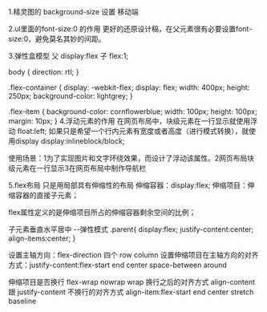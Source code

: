 1.精灵图的 background-size 设置
  移动端

2.ul里面的font-size:0 的作用
更好的还原设计稿，在父元素很有必要设置font-size:0，避免莫名其妙的间距。

3.弹性盒模型  父 display:flex  子 flex:1; 

body {
    direction: rtl;
}
 
.flex-container {
    display: -webkit-flex;
    display: flex;
    width: 400px;
    height: 250px;
    background-color: lightgrey;
}
 
.flex-item {
    background-color: cornflowerblue;
    width: 100px;
    height: 100px;
    margin: 10px;
}
4.浮动元素的作用
在网页布局中，块级元素在一行显示就使用浮动 float:left;
如果只是希望一个行内元素有宽度或者高度（进行模式转换），就使用display  display:inlineblock/block;

使用场景：1为了实现图片和文字环绕效果，而设计了浮动该属性。2网页布局块级元素在一行显示3在网页布局中制作导航栏


5.flex布局 只是用局部具有伸缩性的布局
伸缩容器：display:flex;
伸缩项目：伸缩容器的直接子元素；

flex属性定义的是伸缩项目所占的伸缩容器剩余空间的比例；

子元素垂直水平居中 --弹性模式
 .parent{
     display:flex;
     justify-content:center;
     align-items:center;
 }

 设置主轴方向：flex-direction 四个 row column
 设置伸缩项目在主轴方向的对齐方式：justify-content:flex-start end center space-between  around

 伸缩项目是否换行 flex-wrap nowrap wrap
    换行之后的对齐方式 align-content 跟 justify-content
    不换行的对齐方式  align-item:flex-start end center stretch baseline

